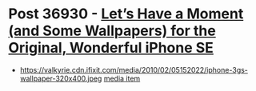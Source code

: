 # Post 36930 - [Let&#8217;s Have a Moment (and Some Wallpapers) for the Original, Wonderful iPhone SE](https://www.ifixit.com/News/36930/lets-have-a-moment-and-some-wallpapers-for-the-original-wonderful-iphone-se)

- https://valkyrie.cdn.ifixit.com/media/2010/02/05152022/iphone-3gs-wallpaper-320x400.jpeg [media item](media-28573.md)